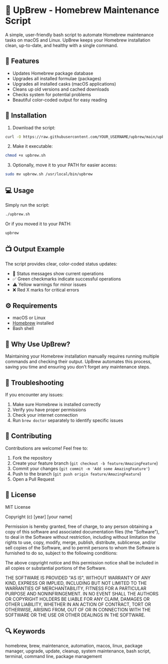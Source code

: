 # 🍺 UpBrew - Homebrew Maintenance Script

A simple, user-friendly bash script to automate Homebrew maintenance tasks on macOS and Linux. UpBrew keeps your Homebrew installation clean, up-to-date, and healthy with a single command.

## 📝 Features

- Updates Homebrew package database
- Upgrades all installed formulae (packages)
- Upgrades all installed casks (macOS applications)
- Cleans up old versions and cached downloads
- Checks system for potential problems
- Beautiful color-coded output for easy reading

## 🚀 Installation

1. Download the script:
```bash
curl -O https://raw.githubusercontent.com/YOUR_USERNAME/upbrew/main/upbrew.sh
```

2. Make it executable:
```bash
chmod +x upbrew.sh
```

3. Optionally, move it to your PATH for easier access:
```bash
sudo mv upbrew.sh /usr/local/bin/upbrew
```

## 💻 Usage

Simply run the script:
```bash
./upbrew.sh
```

Or if you moved it to your PATH:
```bash
upbrew
```

## 📺 Output Example

The script provides clear, color-coded status updates:
- 🔵 Status messages show current operations
- ✅ Green checkmarks indicate successful operations
- ⚠️ Yellow warnings for minor issues
- ❌ Red X marks for critical errors

## ⚙️ Requirements

- macOS or Linux
- [Homebrew](https://brew.sh) installed
- Bash shell

## 🤔 Why Use UpBrew?

Maintaining your Homebrew installation manually requires running multiple commands and checking their output. UpBrew automates this process, saving you time and ensuring you don't forget any maintenance steps.

## 🐛 Troubleshooting

If you encounter any issues:
1. Make sure Homebrew is installed correctly
2. Verify you have proper permissions
3. Check your internet connection
4. Run `brew doctor` separately to identify specific issues

## 🤝 Contributing

Contributions are welcome! Feel free to:
1. Fork the repository
2. Create your feature branch (`git checkout -b feature/AmazingFeature`)
3. Commit your changes (`git commit -m 'Add some AmazingFeature'`)
4. Push to the branch (`git push origin feature/AmazingFeature`)
5. Open a Pull Request

## 📄 License

MIT License

Copyright (c) [year] [your name]

Permission is hereby granted, free of charge, to any person obtaining a copy
of this software and associated documentation files (the "Software"), to deal
in the Software without restriction, including without limitation the rights
to use, copy, modify, merge, publish, distribute, sublicense, and/or sell
copies of the Software, and to permit persons to whom the Software is
furnished to do so, subject to the following conditions:

The above copyright notice and this permission notice shall be included in all
copies or substantial portions of the Software.

THE SOFTWARE IS PROVIDED "AS IS", WITHOUT WARRANTY OF ANY KIND, EXPRESS OR
IMPLIED, INCLUDING BUT NOT LIMITED TO THE WARRANTIES OF MERCHANTABILITY,
FITNESS FOR A PARTICULAR PURPOSE AND NONINFRINGEMENT. IN NO EVENT SHALL THE
AUTHORS OR COPYRIGHT HOLDERS BE LIABLE FOR ANY CLAIM, DAMAGES OR OTHER
LIABILITY, WHETHER IN AN ACTION OF CONTRACT, TORT OR OTHERWISE, ARISING FROM,
OUT OF OR IN CONNECTION WITH THE SOFTWARE OR THE USE OR OTHER DEALINGS IN THE
SOFTWARE.

## 🔍 Keywords

homebrew, brew, maintenance, automation, macos, linux, package manager, upgrade, update, cleanup, system maintenance, bash script, terminal, command line, package management
```
